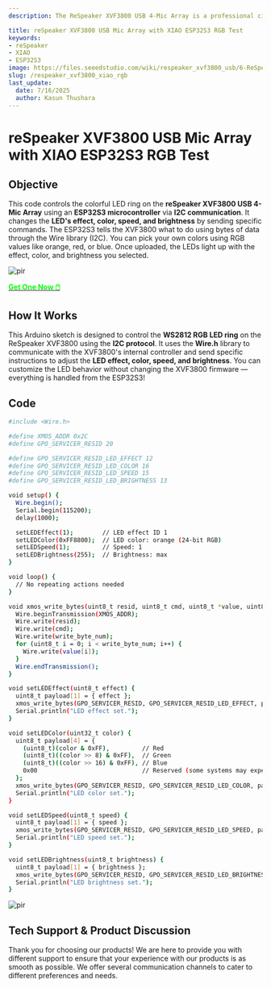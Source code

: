 ```yaml
---
description: The ReSpeaker XVF3800 USB 4-Mic Array is a professional circular microphone array with AEC, beamforming, noise suppression, and 360° voice capture. Paired with the XIAO ESP32S3, it enables advanced voice control for smart devices, robotics, and IoT applications. Discover seamless integration and dual-mode flexibility.

title: reSpeaker XVF3800 USB Mic Array with XIAO ESP32S3 RGB Test
keywords:
- reSpeaker
- XIAO
- ESP32S3
image: https://files.seeedstudio.com/wiki/respeaker_xvf3800_usb/6-ReSpeaker-XVF3800-4-Mic-Array-With-XIAO-ESP32S3.jpg
slug: /respeaker_xvf3800_xiao_rgb
last_update:
  date: 7/16/2025
  author: Kasun Thushara
---
```


# reSpeaker XVF3800 USB Mic Array with XIAO ESP32S3 RGB Test



## Objective

This code controls the colorful LED ring on the **reSpeaker XVF3800 USB 4-Mic Array** using an **ESP32S3 microcontroller** via **I2C communication**. It changes the **LED's effect, color, speed, and brightness** by sending specific commands. The ESP32S3 tells the XVF3800 what to do using bytes of data through the Wire library (I2C). You can pick your own colors using RGB values like orange, red, or blue. Once uploaded, the LEDs light up with the effect, color, and brightness you selected.

<p style={{textAlign: 'center'}}><img src="https://files.seeedstudio.com/wiki/respeaker_xvf3800_usb/front-xiao.jpg" alt="pir" width={600} height="auto" /></p>

<div class="get_one_now_container" style={{textAlign: 'center'}}>
    <a class="get_one_now_item" href="https://www.seeedstudio.com/ReSpeaker-XVF3800-4-Mic-Array-With-XIAO-ESP32S3-p-6489.html" target="_blank">
            <strong><span><font color={'FFFFFF'} size={"4"}> Get One Now 🖱️</font></span></strong>
    </a>
</div>

## How It Works

This Arduino sketch is designed to control the **WS2812 RGB LED ring** on the ReSpeaker XVF3800 using the **I2C protocol**. It uses the **Wire.h** library to communicate with the XVF3800's internal controller and send specific instructions to adjust the **LED effect, color, speed, and brightness**. You can customize the LED behavior without changing the XVF3800 firmware — everything is handled from the ESP32S3!

## Code

```bash
#include <Wire.h>

#define XMOS_ADDR 0x2C
#define GPO_SERVICER_RESID 20

#define GPO_SERVICER_RESID_LED_EFFECT 12
#define GPO_SERVICER_RESID_LED_COLOR 16
#define GPO_SERVICER_RESID_LED_SPEED 15
#define GPO_SERVICER_RESID_LED_BRIGHTNESS 13

void setup() {
  Wire.begin();
  Serial.begin(115200);
  delay(1000);

  setLEDEffect(1);        // LED effect ID 1
  setLEDColor(0xFF8800);  // LED color: orange (24-bit RGB)
  setLEDSpeed(1);         // Speed: 1
  setLEDBrightness(255);  // Brightness: max
}

void loop() {
  // No repeating actions needed
}

void xmos_write_bytes(uint8_t resid, uint8_t cmd, uint8_t *value, uint8_t write_byte_num) {
  Wire.beginTransmission(XMOS_ADDR);
  Wire.write(resid);
  Wire.write(cmd);
  Wire.write(write_byte_num);
  for (uint8_t i = 0; i < write_byte_num; i++) {
    Wire.write(value[i]);
  }
  Wire.endTransmission();
}

void setLEDEffect(uint8_t effect) {
  uint8_t payload[1] = { effect };
  xmos_write_bytes(GPO_SERVICER_RESID, GPO_SERVICER_RESID_LED_EFFECT, payload, 1);
  Serial.println("LED effect set.");
}

void setLEDColor(uint32_t color) {
  uint8_t payload[4] = {
    (uint8_t)(color & 0xFF),         // Red
    (uint8_t)((color >> 8) & 0xFF),  // Green
    (uint8_t)((color >> 16) & 0xFF), // Blue
    0x00                             // Reserved (some systems may expect 4 bytes)
  };
  xmos_write_bytes(GPO_SERVICER_RESID, GPO_SERVICER_RESID_LED_COLOR, payload, 4);
  Serial.println("LED color set.");
}

void setLEDSpeed(uint8_t speed) {
  uint8_t payload[1] = { speed };
  xmos_write_bytes(GPO_SERVICER_RESID, GPO_SERVICER_RESID_LED_SPEED, payload, 1);
  Serial.println("LED speed set.");
}

void setLEDBrightness(uint8_t brightness) {
  uint8_t payload[1] = { brightness };
  xmos_write_bytes(GPO_SERVICER_RESID, GPO_SERVICER_RESID_LED_BRIGHTNESS, payload, 1);
  Serial.println("LED brightness set.");
}

```
<p style={{textAlign: 'center'}}><img src="https://files.seeedstudio.com/wiki/respeaker_xvf3800_usb/led_2.gif" alt="pir" width={600} height="auto"/></p>

## Tech Support & Product Discussion

Thank you for choosing our products! We are here to provide you with different support to ensure that your experience with our products is as smooth as possible. We offer several communication channels to cater to different preferences and needs.

<div class="button_tech_support_container">
<a href="https://forum.seeedstudio.com/" class="button_forum"></a> 
<a href="https://www.seeedstudio.com/contacts" class="button_email"></a>
</div>

<div class="button_tech_support_container">
<a href="https://discord.gg/eWkprNDMU7" class="button_discord"></a> 
<a href="https://github.com/Seeed-Studio/wiki-documents/discussions/69" class="button_discussion"></a>
</div>